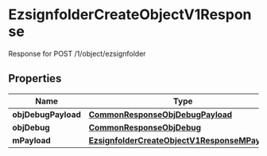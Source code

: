 

# EzsignfolderCreateObjectV1Response

Response for POST /1/object/ezsignfolder

## Properties

| Name | Type | Description | Notes |
|------------ | ------------- | ------------- | -------------|
|**objDebugPayload** | [**CommonResponseObjDebugPayload**](CommonResponseObjDebugPayload.md) |  |  |
|**objDebug** | [**CommonResponseObjDebug**](CommonResponseObjDebug.md) |  |  [optional] |
|**mPayload** | [**EzsignfolderCreateObjectV1ResponseMPayload**](EzsignfolderCreateObjectV1ResponseMPayload.md) |  |  |



